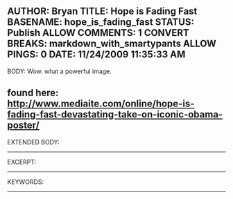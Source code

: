 AUTHOR: Bryan
TITLE: Hope is Fading Fast
BASENAME: hope_is_fading_fast
STATUS: Publish
ALLOW COMMENTS: 1
CONVERT BREAKS: markdown_with_smartypants
ALLOW PINGS: 0
DATE: 11/24/2009 11:35:33 AM
-----
BODY:
Wow. what a powerful image.

found here: <http://www.mediaite.com/online/hope-is-fading-fast-devastating-take-on-iconic-obama-poster/>
-----
EXTENDED BODY:

-----
EXCERPT:

-----
KEYWORDS:

-----


